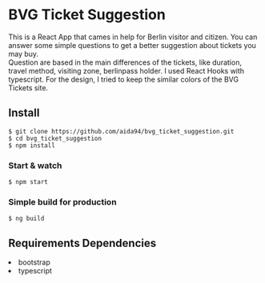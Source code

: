 # BVG Ticket Suggestion

This is a React App that cames in help for Berlin visitor and citizen. You can answer some simple questions to get a better suggestion about tickets you may buy.</br>
Question are based in the main differences of the tickets, like duration, travel method, visiting zone, berlinpass holder.
I used React Hooks with typescript. For the design, I tried to keep the similar colors of the BVG Tickets site. 

## Install

    $ git clone https://github.com/aida94/bvg_ticket_suggestion.git
    $ cd bvg_ticket_suggestion
    $ npm install

### Start & watch

    $ npm start

### Simple build for production

    $ ng build
    
## Requirements Dependencies  
<li>bootstrap</li>
<li>typescript</li>


